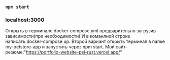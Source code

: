 ### `npm start`

### localhost:3000

Открыть в терминале docker-compose.yml предварительно загрузив зависимости(при необходимости).И в команлной строке написать:docker-compose up.
Второй вариант открыть терминал в папке my-petstore-app и запустить через npm start.
Мой сайт-резюме:"https://portfolio-website-psi-rust.vercel.app/"
